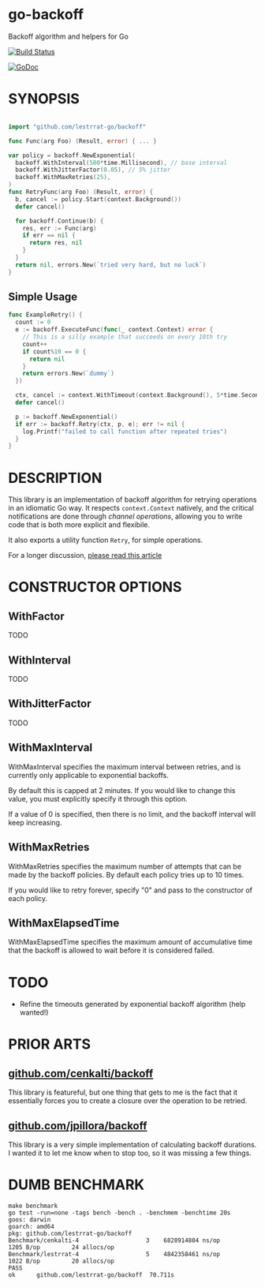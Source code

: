 # go-backoff

Backoff algorithm and helpers for Go

[![Build Status](https://travis-ci.org/lestrrat-go/backoff.png?branch=master)](https://travis-ci.org/lestrrat-go/backoff)

[![GoDoc](https://godoc.org/github.com/lestrrat-go/backoff?status.svg)](https://godoc.org/github.com/lestrrat-go/backoff)

# SYNOPSIS

```go

import "github.com/lestrrat-go/backoff"

func Func(arg Foo) (Result, error) { ... }

var policy = backoff.NewExponential(
  backoff.WithInterval(500*time.Millisecond), // base interval
  backoff.WithJitterFactor(0.05), // 5% jitter
  backoff.WithMaxRetries(25),
)
func RetryFunc(arg Foo) (Result, error) {
  b, cancel := policy.Start(context.Background())
  defer cancel()

  for backoff.Continue(b) {
    res, err := Func(arg)
    if err == nil {
      return res, nil
    }
  }
  return nil, errors.New(`tried very hard, but no luck`)
}
```

## Simple Usage

```go
func ExampleRetry() {
  count := 0
  e := backoff.ExecuteFunc(func(_ context.Context) error {
    // This is a silly example that succeeds on every 10th try
    count++
    if count%10 == 0 {
      return nil
    }
    return errors.New(`dummy`)
  })

  ctx, cancel := context.WithTimeout(context.Background(), 5*time.Second)
  defer cancel()

  p := backoff.NewExponential()
  if err := backoff.Retry(ctx, p, e); err != nil {
    log.Printf("failed to call function after repeated tries")
  }
}
```

# DESCRIPTION

This library is an implementation of backoff algorithm for retrying operations
in an idiomatic Go way. It respects `context.Context` natively, and the critical
notifications are done through *channel operations*, allowing you to write code 
that is both more explicit and flexibile.

It also exports a utility function `Retry`, for simple operations.

For a longer discussion, [please read this article](https://medium.com/@lestrrat/yak-shaving-with-backoff-libraries-in-go-80240f0aa30c)

# CONSTRUCTOR OPTIONS

## WithFactor

TODO

## WithInterval

TODO

## WithJitterFactor

TODO

## WithMaxInterval

WithMaxInterval specifies the maximum interval between retries, and is
currently only applicable to exponential backoffs.

By default this is capped at 2 minutes. If you would like to change this
value, you must explicitly specify it through this option.

If a value of 0 is specified, then there is no limit, and the backoff
interval will keep increasing.

## WithMaxRetries

WithMaxRetries specifies the maximum number of attempts that can be made
by the backoff policies. By default each policy tries up to 10 times.

If you would like to retry forever, specify "0" and pass to the constructor
of each policy.

## WithMaxElapsedTime

WithMaxElapsedTime specifies the maximum amount of accumulative time that
the backoff is allowed to wait before it is considered failed.

# TODO

* Refine the timeouts generated by exponential backoff algorithm (help wanted!)

# PRIOR ARTS

## [github.com/cenkalti/backoff](https://github.com/cenkalti/backoff) 

This library is featureful, but one thing that gets to me is the fact that
it essentially forces you to create a closure over the operation to be retried.

## [github.com/jpillora/backoff](https://github.com/jpillora/backoff)

This library is a very simple implementation of calculating backoff durations.
I wanted it to let me know when to stop too, so it was missing a few things.

# DUMB BENCHMARK

```
make benchmark
go test -run=none -tags bench -bench . -benchmem -benchtime 20s
goos: darwin
goarch: amd64
pkg: github.com/lestrrat-go/backoff
Benchmark/cenkalti-4         	       3	6828914804 ns/op	    1205 B/op	      24 allocs/op
Benchmark/lestrrat-4         	       5	4842358461 ns/op	    1022 B/op	      20 allocs/op
PASS
ok  	github.com/lestrrat-go/backoff	70.711s
```
